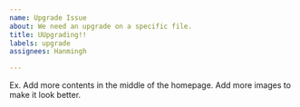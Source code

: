 ```yaml
---
name: Upgrade Issue
about: We need an upgrade on a specific file.
title: UUpgrading!!
labels: upgrade
assignees: Hanmingh

---
```


Ex. Add more contents in the middle of the homepage.
Add more images to make it look better.
